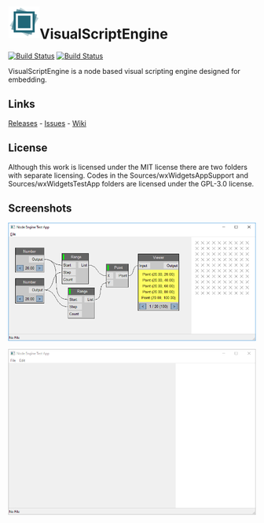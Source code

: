 <img align="left" width="64" height="64" src="Documentation/Logo/logo64.png?raw=true" alt="Logo">

# VisualScriptEngine

[![Build Status](https://travis-ci.org/kovacsv/VisualScriptEngine.svg?branch=master)](https://travis-ci.org/kovacsv/VisualScriptEngine)
[![Build Status](https://ci.appveyor.com/api/projects/status/c0qxxixyhymfxfdf?svg=true)](https://ci.appveyor.com/project/kovacsv/visualscriptengine)

VisualScriptEngine is a node based visual scripting engine designed for embedding.

## Links

[Releases](https://github.com/kovacsv/VisualScriptEngine/releases) - [Issues](https://github.com/kovacsv/VisualScriptEngine/issues) - [Wiki](https://github.com/kovacsv/VisualScriptEngine/wiki)

## License

Although this work is licensed under the MIT license there are two folders with separate licensing. Codes in the Sources/wxWidgetsAppSupport and Sources/wxWidgetsTestApp folders are licensed under the GPL-3.0 license.

## Screenshots

![Screenshot](Documentation/Screenshots/WindowsTestApp01.png?raw=true "Windows Test Application")

![Screenshot](Documentation/Screenshots/WindowsTestApp02.gif?raw=true "Windows Test Application")

